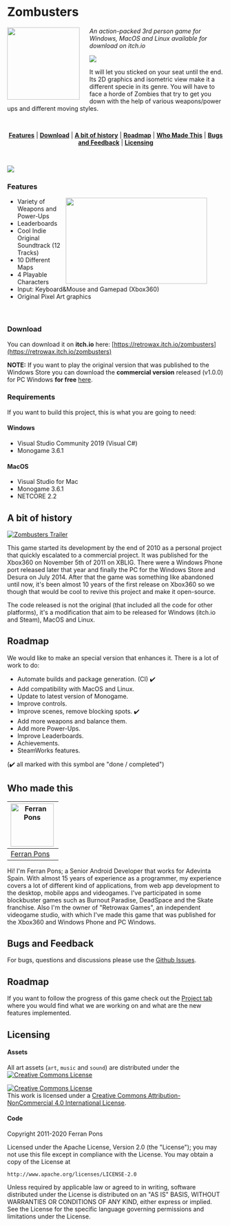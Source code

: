 Zombusters
==========

<img src="media/zombusters_logo.png" align="left" width="168px" height="168px"/>
<img align="left" width="0" height="168px" hspace="10"/>

*An action-packed 3rd person game for Windows, MacOS and Linux available for download on itch.io*

<a href="itch://install/?build_id=235870&game_id=193462&upload_id=1825877"><img src="https://img.shields.io/badge/zombusters-v1.1.0-green.svg" /></a>

It will let you sticked on your seat until the end. Its 2D graphics and isometric view make it a different specie in its genre. You will have to face a horde of Zombies that try to get you down with the help of various weapons/power ups and different moving styles.

<br/>

<p align="center">
<b><a href="#features">Features</a></b>
|
<b><a href="#download">Download</a></b>
|
<b><a href="#a-bit-of-history">A bit of history</a></b>
|
<b><a href="#roadmap">Roadmap</a></b>
|
<b><a href="#who-made-this">Who Made This</a></b>
|
<b><a href="#bugs-and-feedback">Bugs and Feedback</a></b>
|
<b><a href="#licensing">Licensing</a></b>
</p>
<br/>

<a href="https://retrowax.itch.io/zombusters"><img align="center" src="https://github.com/retrowax/Zombusters-Enhanced-Edition/raw/master/media/github_banner.png" /></a>
<br/>

### Features

<img align="right" width="0" height="328px" hspace="20"/>
<img src="https://store-images.s-microsoft.com/image/apps.65181.9007199266264130.ce1907f7-2a09-4572-9bf8-b23795a367f8.73855415-7fed-44c9-bbc4-793982d3029e?w=580&h=326&q=60&mode=letterbox&background=black" width="328" height="200px" align="right" />

* Variety of Weapons and Power-Ups
* Leaderboards
* Cool Indie Original Soundtrack (12 Tracks)
* 10 Different Maps
* 4 Playable Characters
* Input: Keyboard&Mouse and Gamepad (Xbox360)
* Original Pixel Art graphics
<br><br><br>


### Download

You can download it on **itch.io** here: [https://retrowax.itch.io/zombusters](https://retrowax.itch.io/zombusters)

**NOTE:** If you want to play the original version that was published to the Windows Store you can download the **commercial version** released (v1.0.0) for PC Windows **for free** [here](https://github.com/retrowax/Zombusters-Enhanced-Edition/raw/master/releases/ZombustersInstaller-v1.0.0.msi).

### Requirements

If you want to build this project, this is what you are going to need:

#### Windows
* Visual Studio Community 2019 (Visual C#)
* Monogame 3.6.1

#### MacOS
* Visual Studio for Mac
* Monogame 3.6.1
* NETCORE 2.2


A bit of history
----------------

[![Zombusters Trailer](https://img.youtube.com/vi/mYXBIZX9VgQ/0.jpg)](https://www.youtube.com/watch?v=mYXBIZX9VgQ)

This game started its development by the end of 2010 as a personal project that quickly escalated to a commercial project. It was published for the Xbox360 on November 5th of 2011 on XBLIG. There were a Windows Phone port released later that year and finally the PC for the Windows Store and Desura on July 2014. After that the game was something like abandoned until now, it's been almost 10 years of the first release on Xbox360 so we though that would be cool to revive this project and make it open-source.

The code released is not the original (that included all the code for other platforms), it's a modification that aim to be released for Windows (itch.io and Steam), MacOS and Linux.


Roadmap
-------

We would like to make an special version that enhances it. There is a lot of work to do:

* Automate builds and package generation. (CI) :heavy_check_mark:
* Add compatibility with MacOS and Linux.
* Update to latest version of Monogame.
* Improve controls.
* Improve scenes, remove blocking spots. :heavy_check_mark:
* Add more weapons and balance them.
* Add more Power-Ups.
* Improve Leaderboards.
* Achievements.
* SteamWorks features.

(:heavy_check_mark: all marked with this symbol are "done / completed")


Who made this
--------------

| <a href="https://github.com/ferranpons"><img src="https://avatars2.githubusercontent.com/u/1225463?v=3&s=460" alt="Ferran Pons" align="left" height="100" width="100" /></a>
|---
| [Ferran Pons](https://github.com/ferranpons)

Hi! I'm Ferran Pons; a Senior Android Developer that works for Adevinta Spain. With almost 15 years of experience as a programmer, my experience covers a lot of different kind of applications, from web app development to the desktop, mobile apps and videogames. I've participated in some blockbuster games such as Burnout Paradise, DeadSpace and the Skate franchise. Also I'm the owner of "Retrowax Games", an independent videogame studio, with which I've made this game that was published for the Xbox360 and Windows Phone and PC Windows.


Bugs and Feedback
-----------------

For bugs, questions and discussions please use the [Github Issues](https://github.com/retrowax/Zombusters/issues).


Roadmap
-------

If you want to follow the progress of this game check out the [Project tab](https://github.com/retrowax/Zombusters/projects/1) where you would find what we are working on and what are the new features implemented.


Licensing
---------

#### Assets

All art assets (``art``, ``music`` and
``sound``) are distributed under the <a rel="license" href="http://creativecommons.org/licenses/by-nc/4.0/"><img alt="Creative Commons License" style="border-width:0" src="https://i.creativecommons.org/l/by-nc/4.0/80x15.png" /></a>

<a rel="license" href="http://creativecommons.org/licenses/by-nc/4.0/"><img alt="Creative Commons License" style="border-width:0" src="https://i.creativecommons.org/l/by-nc/4.0/88x31.png" /></a><br />This work is licensed under a <a rel="license" href="http://creativecommons.org/licenses/by-nc/4.0/">Creative Commons Attribution-NonCommercial 4.0 International License</a>.


#### Code

Copyright 2011-2020 Ferran Pons

Licensed under the Apache License, Version 2.0 (the "License");
you may not use this file except in compliance with the License.
You may obtain a copy of the License at

    http://www.apache.org/licenses/LICENSE-2.0

Unless required by applicable law or agreed to in writing, software
distributed under the License is distributed on an "AS IS" BASIS,
WITHOUT WARRANTIES OR CONDITIONS OF ANY KIND, either express or implied.
See the License for the specific language governing permissions and
limitations under the License.
